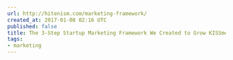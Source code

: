 ```yaml
---
url: http://hitenism.com/marketing-framework/
created_at: 2017-01-08 02:16 UTC
published: false
title: The 3-Step Startup Marketing Framework We Created to Grow KISSmetrics
tags:
- marketing
---
```



